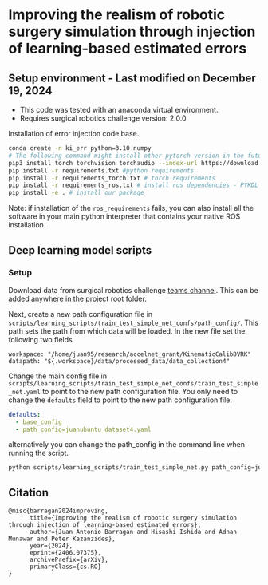 # Improving the realism of robotic surgery simulation through injection of learning-based estimated errors

## Setup environment - Last modified on December 19, 2024


* This code was tested with an anaconda virtual environment.
* Requires surgical robotics challenge version: 2.0.0

Installation of error injection code base.
```bash
conda create -n ki_err python=3.10 numpy
# The following command might install other pytorch version in the future. For now it is pytorch 2.4.0
pip3 install torch torchvision torchaudio --index-url https://download.pytorch.org/whl/cu124 
pip install -r requirements.txt #python requirements
pip install -r requirements_torch.txt # torch requirements
pip install -r requirements_ros.txt # install ros dependencies - PYKDL needs to be compiled usually so this will take some time ~ 2-5min
pip install -e . # install our package
```

Note: if installation of the `ros_requirements` fails, you can also install all the software in your main python interpreter that contains your native ROS installation.


## Deep learning model scripts 

### Setup
Download data from surgical robotics challenge [teams channel](https://livejohnshopkins.sharepoint.com/:f:/r/sites/Surgicalroboticschallenge/Shared%20Documents/dvrk%20error%20injection%20project/processed_data?csf=1&web=1&e=CF4JPc). This can be added anywhere in the project root folder.

Next, create a new path configuration file in `scripts/learning_scripts/train_test_simple_net_confs/path_config/`. This path sets the path from which data will be loaded. In the new file set the following two fields

```
workspace: "/home/juan95/research/accelnet_grant/KinematicCalibDVRK"
datapath: "${.workspace}/data/processed_data/data_collection4"
```

Change the main config file in `scripts/learning_scripts/train_test_simple_net_confs/train_test_simple_net.yaml` to point to the new path configuration file. You only need to change the `defaults` field to point to the new path configuration file.

```yaml
defaults:
  - base_config
  - path_config=juanubuntu_dataset4.yaml 
```

alternatively you can change the path_config in the command line when running the script.

```bash
python scripts/learning_scripts/train_test_simple_net.py path_config=juanubuntu_dataset4.yaml 
```


## Citation

```
@misc{barragan2024improving,
      title={Improving the realism of robotic surgery simulation through injection of learning-based estimated errors}, 
      author={Juan Antonio Barragan and Hisashi Ishida and Adnan Munawar and Peter Kazanzides},
      year={2024},
      eprint={2406.07375},
      archivePrefix={arXiv},
      primaryClass={cs.RO}
}
```
